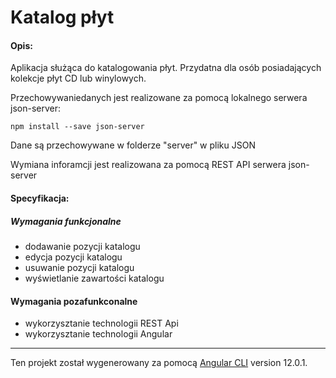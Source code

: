 # Katalog płyt

#### Opis:
Aplikacja służąca do katalogowania płyt.
Przydatna dla osób posiadających kolekcje płyt CD lub winylowych.

Przechowywaniedanych jest realizowane za pomocą lokalnego serwera json-server:

`npm install --save json-server`

Dane są przechowywane w folderze "server" w pliku JSON

Wymiana inforamcji jest realizowana za pomocą REST API serwera json-server

#### Specyfikacja:
##### Wymagania funkcjonalne
- dodawanie pozycji katalogu
- edycja pozycji katalogu
- usuwanie pozycji katalogu
- wyświetlanie zawartości katalogu

#### Wymagania pozafunkconalne
- wykorzysztanie technologii REST  Api
- wykorzysztanie technologii Angular


------------


Ten projekt został wygenerowany za pomocą [Angular CLI](https://github.com/angular/angular-cli) version 12.0.1.


